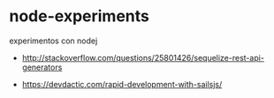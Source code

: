 # node-experiments
experimentos con nodej


- http://stackoverflow.com/questions/25801426/sequelize-rest-api-generators

- https://devdactic.com/rapid-development-with-sailsjs/

